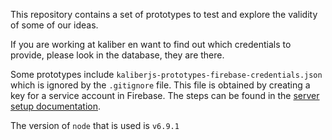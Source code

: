 This repository contains a set of prototypes to test and explore the validity of some of our ideas.

If you are working at kaliber en want to find out which credentials to provide, please look in the
database, they are there.

Some prototypes include `kaliberjs-prototypes-firebase-credentials.json` which is ignored by the
`.gitignore` file. This file is obtained by creating a key for a service account in Firebase.
The steps can be found in the [server setup documentation](https://firebase.google.com/docs/server/setup).

The version of `node` that is used is `v6.9.1`
